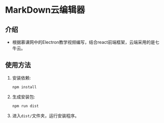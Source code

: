 # MarkDown云编辑器

## 介绍
- 根据慕课网中的Electron教学视频编写，结合react前端框架，云端采用的是七牛云。

## 使用方法
1. 安装依赖:
   ```
   npm install
   ```
2. 生成安装包:
   ```
   npm run dist
   ```
3. 进入```dist/```文件夹，运行安装程序。



